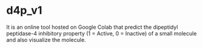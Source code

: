 # d4p_v1
It is an online tool hosted on Google Colab that predict the dipeptidyl peptidase-4 inhibitory property (1 = Active, 0 = Inactive) of a small molecule and also visualize the molecule.
